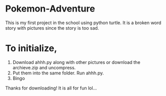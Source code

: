 # Pokemon-Adventure
This is my first project in the school using python turtle. It is a broken word story with pictures since the story is too sad.

# To initialize,
1. Download ahhh.py along with other pictures or download the archieve.zip and uncompress.
2. Put them into the same folder. Run ahhh.py.
3. Bingo

Thanks for downloading! It is all for fun lol...
